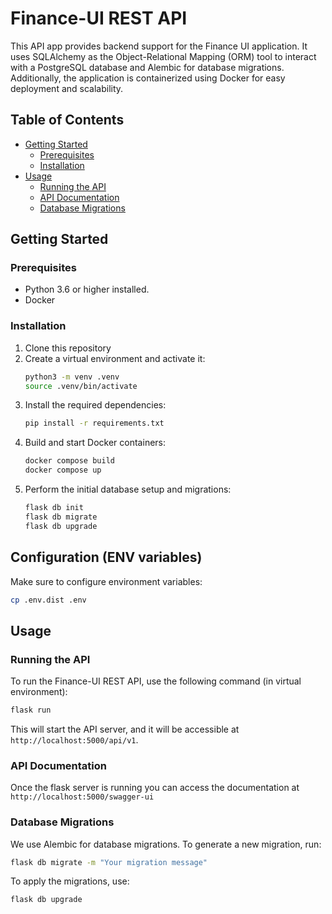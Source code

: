 # Finance-UI REST API

This API app provides backend support for the Finance UI application. It uses SQLAlchemy as the Object-Relational Mapping (ORM) tool to interact with a PostgreSQL database and Alembic for database migrations. Additionally, the application is containerized using Docker for easy deployment and scalability.

## Table of Contents

- [Getting Started](https://gitlab.com/justas-finance-app/finance-app-api/#getting-started)
  - [Prerequisites](https://gitlab.com/justas-finance-app/finance-app-api/#prerequisites)
  - [Installation](https://gitlab.com/justas-finance-app/finance-app-api/#installation)
- [Usage](https://gitlab.com/justas-finance-app/finance-app-api/#usage)
  - [Running the API](https://gitlab.com/justas-finance-app/finance-app-api/#running-the-api)
  - [API Documentation](https://gitlab.com/justas-finance-app/finance-app-api/#api-documentation)
  - [Database Migrations](https://gitlab.com/justas-finance-app/finance-app-api/#database-migrations)

## Getting Started

### Prerequisites

- Python 3.6 or higher installed.
- Docker

### Installation

1. Clone this repository
2. Create a virtual environment and activate it:
   ```bash
   python3 -m venv .venv
   source .venv/bin/activate
   ```
3. Install the required dependencies:
   ```bash
   pip install -r requirements.txt
   ```
4. Build and start Docker containers:
   ```bash
   docker compose build
   docker compose up
   ```
5. Perform the initial database setup and migrations:
   ```bash
   flask db init
   flask db migrate
   flask db upgrade
   ```

## Configuration (ENV variables)

Make sure to configure environment variables:

```bash
cp .env.dist .env
```

## Usage

### Running the API

To run the Finance-UI REST API, use the following command (in virtual environment):

```bash
flask run
```

This will start the API server, and it will be accessible at `http://localhost:5000/api/v1`.

### API Documentation

Once the flask server is running you can access the documentation at `http://localhost:5000/swagger-ui`

### Database Migrations

We use Alembic for database migrations. To generate a new migration, run:

```bash
flask db migrate -m "Your migration message"
```

To apply the migrations, use:

```bash
flask db upgrade
```
